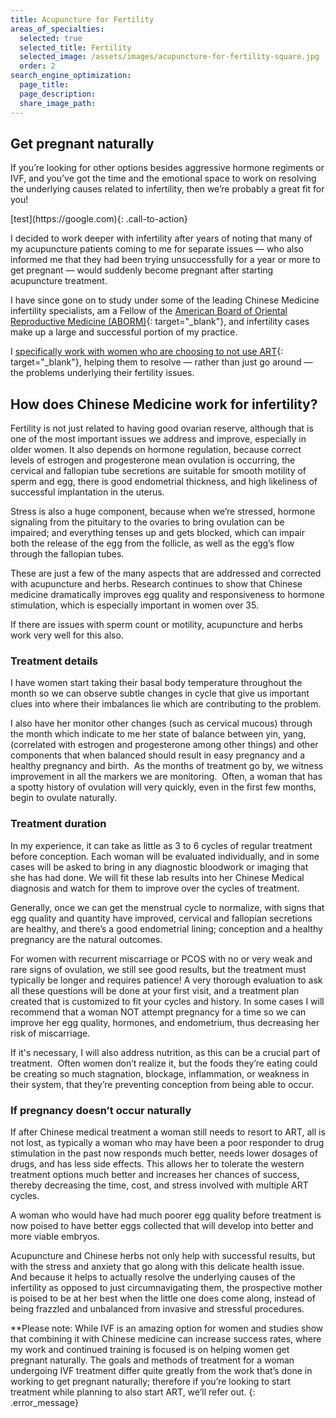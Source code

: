 ```yaml
---
title: Acupuncture for Fertility
areas_of_specialties:
  selected: true
  selected_title: Fertility
  selected_image: /assets/images/acupuncture-for-fertility-square.jpg
  order: 2
search_engine_optimization:
  page_title:
  page_description:
  share_image_path:
---
```


## Get pregnant naturally

If you’re looking for other options besides aggressive hormone regiments or IVF, and you’ve got the time and the emotional space to work on resolving the underlying causes related to infertility, then we’re probably a great fit for you!

<div>[test](https://google.com){: .call-to-action}</div>

I decided to work deeper with infertility after years of noting that many of my acupuncture patients coming to me for separate issues — who also informed me that they had been trying unsuccessfully for a year or more to get pregnant — would suddenly become pregnant after starting acupuncture treatment.

I have since gone on to study under some of the leading Chinese Medicine infertility specialists, am a Fellow of the [American Board of Oriental Reproductive Medicine (ABORM)](https://aborm.org/about/){: target="_blank"}, and infertility cases make up a large and successful portion of my practice.

I [specifically work with women who are choosing to not use ART](/2016/09/20/why-natural-fertility/){: target="_blank"}, helping them to resolve — rather than just go around — the problems underlying their fertility issues.

## How does Chinese Medicine work for infertility?

Fertility is not just related to having good ovarian reserve, although that is one of the most important issues we address and improve, especially in older women. It also depends on hormone regulation, because correct levels of estrogen and progesterone mean ovulation is occurring, the cervical and fallopian tube secretions are suitable for smooth motility of sperm and egg, there is good endometrial thickness, and high likeliness of successful implantation in the uterus.&nbsp;

Stress is also a huge component, because when we’re stressed, hormone signaling from the pituitary to the ovaries to bring ovulation can be impaired; and everything tenses up and gets blocked, which can impair both the release of the egg from the follicle, as well as the egg’s flow through the fallopian tubes.

These are just a few of the many aspects that are addressed and corrected with acupuncture and herbs. Research continues to show that Chinese medicine dramatically improves egg quality and responsiveness to hormone stimulation, which is especially important in women over 35.

If there are issues with sperm count or motility, acupuncture and herbs work very well for this also.

### Treatment details

I have women start taking their basal body temperature throughout the month so we can observe subtle changes in cycle that give us important clues into where their imbalances lie which are contributing to the problem.&nbsp;

I also have her monitor other changes (such as cervical mucous) through the month which indicate to me her state of balance between yin, yang, (correlated with estrogen and progesterone among other things) and other components that when balanced should result in easy pregnancy and a healthy pregnancy and birth.&nbsp; As the months of treatment go by, we witness improvement in all the markers we are monitoring.&nbsp; Often, a woman that has a spotty history of ovulation will very quickly, even in the first few months, begin to ovulate naturally.

### Treatment duration

In my experience, it can take as little as 3 to 6 cycles of regular treatment before conception. Each woman will be evaluated individually, and in some cases will be asked to bring in any diagnostic bloodwork or imaging that she has had done. We will fit these lab results into her Chinese Medical diagnosis and watch for them to improve over the cycles of treatment.

Generally, once we can get the menstrual cycle to normalize, with signs that egg quality and quantity have improved, cervical and fallopian secretions are healthy, and there’s a good endometrial lining; conception and a healthy pregnancy are the natural outcomes.

For women with recurrent miscarriage or PCOS with no or very weak and rare signs of ovulation, we still see good results, but the treatment must typically be longer and requires patience! A very thorough evaluation to ask all these questions will be done at your first visit, and a treatment plan created that is customized to fit your cycles and history. In some cases I will recommend that a woman NOT attempt pregnancy for a time so we can improve her egg quality, hormones, and endometrium, thus decreasing her risk of miscarriage.

If it's necessary, I will also address nutrition, as this can be a crucial part of treatment.&nbsp; Often women don’t realize it, but the foods they’re eating could be creating so much stagnation, blockage, inflammation, or weakness in their system, that they’re preventing conception from being able to occur.

### If pregnancy doesn’t occur naturally

If after Chinese medical treatment a woman still needs to resort to ART, all is not lost, as typically a woman who may have been a poor responder to drug stimulation in the past now responds much better, needs lower dosages of drugs, and has less side effects. This allows her to tolerate the western treatment options much better and increases her chances of success, thereby decreasing the time, cost, and stress involved with multiple ART cycles.

A woman who would have had much poorer egg quality before treatment is now poised to have better eggs collected that will develop into better and more viable embryos.

Acupuncture and Chinese herbs not only help with successful results, but with the stress and anxiety that go along with this delicate health issue.&nbsp; And because it helps to actually resolve the underlying causes of the infertility as opposed to just circumnavigating them, the prospective mother is poised to be at her best when the little one does come along, instead of being frazzled and unbalanced from invasive and stressful procedures.

\*\*Please note: While IVF is an amazing option for women and studies show that combining it with Chinese medicine can increase success rates, where my work and continued training is focused is on helping women get pregnant naturally. The goals and methods of treatment for a woman undergoing IVF treatment differ quite greatly from the work that’s done in working to get pregnant naturally; therefore if you’re looking to start treatment while planning to also start ART, we’ll refer out.
{: .error_message}